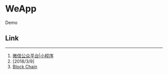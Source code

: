 # WeApp
Demo

## Link
--------------
1. [微信公众平台|小程序](https://mp.weixin.qq.com/debug/wxadoc/dev/)
2. [2018/3/9]
3. [Block Chain](https://news.zossin-tech.com/blockchain-qukuailian-xuexiziyuanhuizong)
